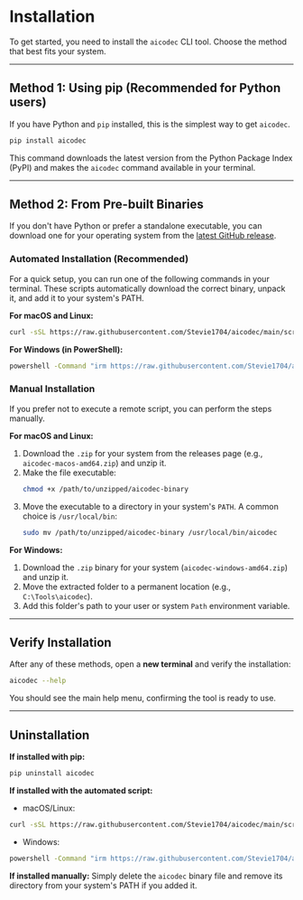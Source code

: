 # Installation

To get started, you need to install the `aicodec` CLI tool. Choose the method that best fits your system.

---

## Method 1: Using pip (Recommended for Python users)

If you have Python and `pip` installed, this is the simplest way to get `aicodec`.

```bash
pip install aicodec
```

This command downloads the latest version from the Python Package Index (PyPI) and makes the `aicodec` command available in your terminal.

---

## Method 2: From Pre-built Binaries

If you don't have Python or prefer a standalone executable, you can download one for your operating system from the [latest GitHub release](https://github.com/Stevie1704/aicodec/releases/latest).

### Automated Installation (Recommended)

For a quick setup, you can run one of the following commands in your terminal. These scripts automatically download the correct binary, unpack it, and add it to your system's PATH.

**For macOS and Linux:**
```bash
curl -sSL https://raw.githubusercontent.com/Stevie1704/aicodec/main/scripts/install.sh | bash
```

**For Windows (in PowerShell):**
```bash
powershell -Command "irm https://raw.githubusercontent.com/Stevie1704/aicodec/main/scripts/install.ps1 | iex"
```

### Manual Installation

If you prefer not to execute a remote script, you can perform the steps manually.

**For macOS and Linux:**

1.  Download the `.zip` for your system from the releases page (e.g., `aicodec-macos-amd64.zip`) and unzip it.
2.  Make the file executable:
    ```bash
    chmod +x /path/to/unzipped/aicodec-binary
    ```
3.  Move the executable to a directory in your system's `PATH`. A common choice is `/usr/local/bin`:
    ```bash
    sudo mv /path/to/unzipped/aicodec-binary /usr/local/bin/aicodec
    ```

**For Windows:**

1.  Download the `.zip` binary for your system (`aicodec-windows-amd64.zip`) and unzip it.
2.  Move the extracted folder to a permanent location (e.g., `C:\Tools\aicodec`).
3.  Add this folder's path to your user or system `Path` environment variable.

---

## Verify Installation

After any of these methods, open a **new terminal** and verify the installation:

```bash
aicodec --help
```

You should see the main help menu, confirming the tool is ready to use.

---

## Uninstallation

**If installed with pip:**
```bash
pip uninstall aicodec
```

**If installed with the automated script:**

-   macOS/Linux: 
```bash
curl -sSL https://raw.githubusercontent.com/Stevie1704/aicodec/main/scripts/uninstall.sh | bash
```
-   Windows: 
```bash
powershell -Command "irm https://raw.githubusercontent.com/Stevie1704/aicodec/main/scripts/uninstall.ps1 | iex"
```

**If installed manually:**
Simply delete the `aicodec` binary file and remove its directory from your system's PATH if you added it.
